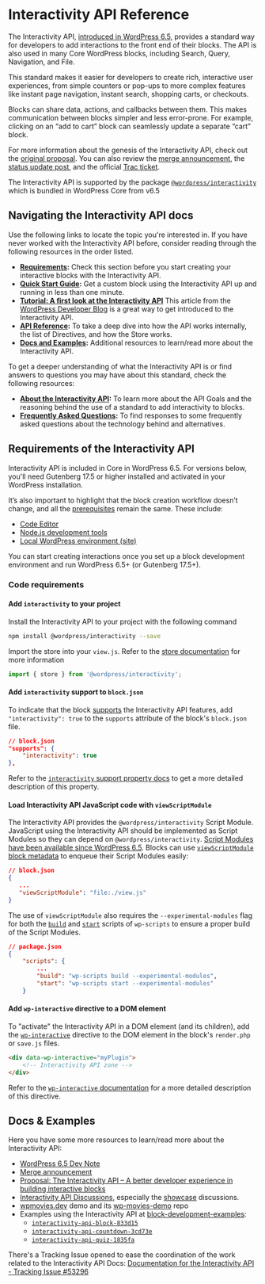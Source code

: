 # Interactivity API Reference

The Interactivity API, [introduced in WordPress 6.5](https://make.wordpress.org/core/2024/02/19/merge-announcement-interactivity-api/), provides a standard way for developers to add interactions to the front end of their blocks. The API is also used in many Core WordPress blocks, including Search, Query, Navigation, and File.

This standard makes it easier for developers to create rich, interactive user experiences, from simple counters or pop-ups to more complex features like instant page navigation, instant search, shopping carts, or checkouts.

Blocks can share data, actions, and callbacks between them. This makes communication between blocks simpler and less error-prone. For example, clicking on an “add to cart” block can seamlessly update a separate “cart” block.

For more information about the genesis of the Interactivity API, check out the [original proposal](https://make.wordpress.org/core/2023/03/30/proposal-the-interactivity-api-a-better-developer-experience-in-building-interactive-blocks/). You can also review the [merge announcement](https://make.wordpress.org/core/2024/02/19/merge-announcement-interactivity-api/), the [status update post](https://make.wordpress.org/core/2023/08/15/status-update-on-the-interactivity-api/), and the official [Trac ticket](https://core.trac.wordpress.org/ticket/60356).

<div class="callout callout-info">
    The Interactivity API is supported by the package <a href="https://developer.wordpress.org/block-editor/reference-guides/packages/packages-interactivity/"><code>@wordpress/interactivity</code></a> which is bundled in WordPress Core from v6.5
</div>

## Navigating the Interactivity API docs

Use the following links to locate the topic you're interested in. If you have never worked with the Interactivity API before, consider reading through the following resources in the order listed.

- **[Requirements](#requirements-of-the-interactivity-api):** Check this section before you start creating your interactive blocks with the Interactivity API.
- **[Quick Start Guide](https://developer.wordpress.org/block-editor/reference-guides/interactivity-api/iapi-quick-start-guide/):** Get a custom block using the Interactivity API up and running in less than one minute.
- **[Tutorial: A first look at the Interactivity API](https://developer.wordpress.org/news/2024/04/11/a-first-look-at-the-interactivity-api/)** This article from the [WordPress Developer Blog](https://developer.wordpress.org/news/) is a great way to get introduced to the Interactivity API.
- **[API Reference](https://developer.wordpress.org/block-editor/reference-guides/interactivity-api/api-reference/):** To take a deep dive into how the API works internally, the list of Directives, and how the Store works.
- **[Docs and Examples](#docs-examples):** Additional resources to learn/read more about the Interactivity API.

To get a deeper understanding of what the Interactivity API is or find answers to questions you may have about this standard, check the following resources:

- **[About the Interactivity API](https://developer.wordpress.org/block-editor/reference-guides/interactivity-api/iapi-about/):** To learn more about the API Goals and the reasoning behind the use of a standard to add interactivity to blocks.
- **[Frequently Asked Questions](https://developer.wordpress.org/block-editor/reference-guides/interactivity-api/iapi-faq/):** To find responses to some frequently asked questions about the technology behind and alternatives.


## Requirements of the Interactivity API

Interactivity API is included in Core in WordPress 6.5. For versions below, you'll need Gutenberg 17.5 or higher installed and activated in your WordPress installation.

It’s also important to highlight that the block creation workflow doesn’t change, and all the [prerequisites](https://developer.wordpress.org/block-editor/getting-started/devenv/) remain the same. These include:

- [Code Editor](https://developer.wordpress.org/block-editor/getting-started/devenv/#code-editor)
- [Node.js development tools](https://developer.wordpress.org/block-editor/getting-started/devenv/#node-js-development-tools)
- [Local WordPress environment (site)](https://developer.wordpress.org/block-editor/getting-started/devenv/#local-wordpress-environment)

You can start creating interactions once you set up a block development environment and run WordPress 6.5+ (or Gutenberg 17.5+).

### Code requirements

#### Add `interactivity` to your project

Install the Interactivity API to your project with the following command

```bash
npm install @wordpress/interactivity --save
```

Import the store into your `view.js`. Refer to the [store documentation](https://developer.wordpress.org/block-editor/reference-guides/interactivity-api/api-reference/#the-store) for more information

```js
import { store } from '@wordpress/interactivity';
```


#### Add `interactivity` support to `block.json`

To indicate that the block [supports](https://developer.wordpress.org/block-editor/reference-guides/block-api/block-supports/) the Interactivity API features, add `"interactivity": true` to the `supports` attribute of the block's `block.json` file.

```json
// block.json
"supports": {
    "interactivity": true
},
```

Refer to the [`interactivity` support property docs](https://developer.wordpress.org/block-editor/reference-guides/block-api/block-supports/#interactivity) to get a more detailed description of this property.

#### Load Interactivity API JavaScript code with `viewScriptModule`

The Interactivity API provides the `@wordpress/interactivity` Script Module. JavaScript using the Interactivity API should be implemented as Script Modules so they can depend on `@wordpress/interactivity`. [Script Modules have been available since WordPress 6.5](https://make.wordpress.org/core/2024/03/04/script-modules-in-6-5/). Blocks can use [`viewScriptModule` block metadata](https://developer.wordpress.org/block-editor/reference-guides/block-api/block-metadata/#view-script-module) to enqueue their Script Modules easily:

```json
// block.json
{
   ...
   "viewScriptModule": "file:./view.js"
}
```

The use of `viewScriptModule` also requires the `--experimental-modules` flag for both the [`build`](https://developer.wordpress.org/block-editor/reference-guides/packages/packages-scripts/#build) and [`start`](https://developer.wordpress.org/block-editor/reference-guides/packages/packages-scripts/#start) scripts of `wp-scripts` to ensure a proper build of the Script Modules.


```json
// package.json
{
    "scripts": {
        ...
		"build": "wp-scripts build --experimental-modules",
		"start": "wp-scripts start --experimental-modules"
	}
```

#### Add `wp-interactive` directive to a DOM element

To "activate" the Interactivity API in a DOM element (and its children), add the [`wp-interactive`](https://developer.wordpress.org/block-editor/reference-guides/packages/packages-interactivity/packages-interactivity-api-reference/#wp-interactive) directive to the DOM element in the block's `render.php` or `save.js` files.



```html
<div data-wp-interactive="myPlugin">
    <!-- Interactivity API zone -->
</div>
```

Refer to the [`wp-interactive` documentation](https://developer.wordpress.org/block-editor/reference-guides/interactivity-api/api-reference/#wp-interactive) for a more detailed description of this directive.

## Docs & Examples

Here you have some more resources to learn/read more about the Interactivity API:

- [WordPress 6.5 Dev Note](https://make.wordpress.org/core/2024/03/04/interactivity-api-dev-note/)
- [Merge announcement](https://make.wordpress.org/core/2024/02/19/merge-announcement-interactivity-api/)
- [Proposal: The Interactivity API – A better developer experience in building interactive blocks](https://make.wordpress.org/core/2023/03/30/proposal-the-interactivity-api-a-better-developer-experience-in-building-interactive-blocks/)
- [Interactivity API Discussions](https://github.com/WordPress/gutenberg/discussions/52882), especially the [showcase](https://github.com/WordPress/gutenberg/discussions/55642#discussioncomment-9667164) discussions.   
- [wpmovies.dev](http://wpmovies.dev/) demo and its [wp-movies-demo](https://github.com/WordPress/wp-movies-demo) repo
- Examples using the Interactivity API at [block-development-examples](https://github.com/WordPress/block-development-examples):
  - [`interactivity-api-block-833d15`](https://github.com/WordPress/block-development-examples/tree/trunk/plugins/833d15)
  - [`interactivity-api-countdown-3cd73e`](https://github.com/WordPress/block-development-examples/tree/trunk/plugins/interactivity-api-countdown-3cd73e)
  - [`interactivity-api-quiz-1835fa`](https://github.com/WordPress/block-development-examples/tree/trunk/plugins/interactivity-api-quiz-1835fa)

<div class="callout">
    There's a Tracking Issue opened to ease the coordination of the work related to the Interactivity API Docs: <a href="https://github.com/WordPress/gutenberg/issues/53296">Documentation for the Interactivity API - Tracking Issue #53296</a>
</div>

